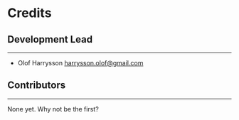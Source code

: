 # Credits

## Development Lead
------------

* Olof Harrysson <harrysson.olof@gmail.com>

## Contributors
------------

None yet. Why not be the first?
